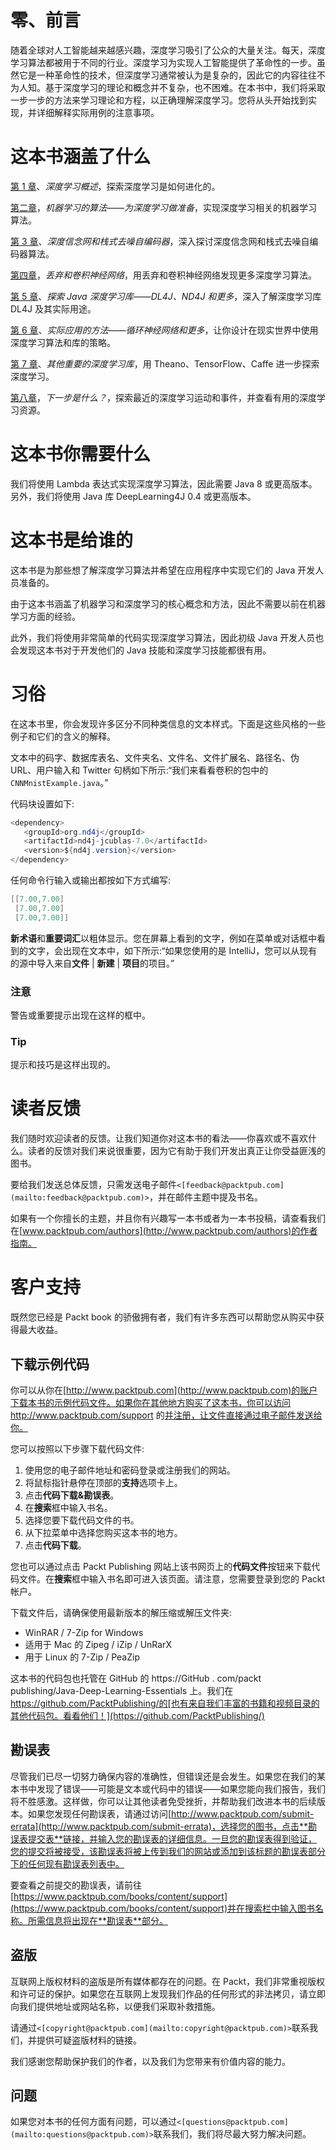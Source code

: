 

# 零、前言

随着全球对人工智能越来越感兴趣，深度学习吸引了公众的大量关注。每天，深度学习算法都被用于不同的行业。深度学习为实现人工智能提供了革命性的一步。虽然它是一种革命性的技术，但深度学习通常被认为是复杂的，因此它的内容往往不为人知。基于深度学习的理论和概念并不复杂，也不困难。在本书中，我们将采取一步一步的方法来学习理论和方程，以正确理解深度学习。您将从头开始找到实现，并详细解释实际用例的注意事项。



# 这本书涵盖了什么

[第 1 章](part0014_split_000.html#DB7S2-39437f1d2f624cb5b197ebc27900db65 "Chapter 1. Deep Learning Overview")、*深度学习概述*，探索深度学习是如何进化的。

[第二章](part0018_split_000.html#H5A41-39437f1d2f624cb5b197ebc27900db65 "Chapter 2. Algorithms for Machine Learning – Preparing for Deep Learning")，*机器学习的算法——为深度学习做准备*，实现深度学习相关的机器学习算法。

[第 3 章](part0024_split_000.html#MSDG1-39437f1d2f624cb5b197ebc27900db65 "Chapter 3. Deep Belief Nets and Stacked Denoising Autoencoders")、*深度信念网和栈式去噪自编码器*，深入探讨深度信念网和栈式去噪自编码器算法。

[第四章](part0028_split_000.html#QMFO1-39437f1d2f624cb5b197ebc27900db65 "Chapter 4. Dropout and Convolutional Neural Networks")，*丢弃和卷积神经网络*，用丢弃和卷积神经网络发现更多深度学习算法。

[第 5 章](part0032_split_000.html#UGI01-39437f1d2f624cb5b197ebc27900db65 "Chapter 5. Exploring Java Deep Learning Libraries – DL4J, ND4J, and More")、*探索 Java 深度学习库——DL4J、ND4J 和更多*，深入了解深度学习库 DL4J 及其实际用途。

[第 6 章](part0037_split_000.html#1394Q2-39437f1d2f624cb5b197ebc27900db65 "Chapter 6. Approaches to Practical Applications – Recurrent Neural Networks and More")、*实际应用的方法——循环神经网络和更多*，让你设计在现实世界中使用深度学习算法和库的策略。

[第 7 章](part0041_split_000.html#173722-39437f1d2f624cb5b197ebc27900db65 "Chapter 7. Other Important Deep Learning Libraries")、*其他重要的深度学习库*，用 Theano、TensorFlow、Caffe 进一步探索深度学习。

[第八章](part0045_split_000.html#1AT9A1-39437f1d2f624cb5b197ebc27900db65 "Chapter 8. What's Next?")，*下一步是什么？*，探索最近的深度学习运动和事件，并查看有用的深度学习资源。



# 这本书你需要什么

我们将使用 Lambda 表达式实现深度学习算法，因此需要 Java 8 或更高版本。另外，我们将使用 Java 库 DeepLearning4J 0.4 或更高版本。



# 这本书是给谁的

这本书是为那些想了解深度学习算法并希望在应用程序中实现它们的 Java 开发人员准备的。

由于这本书涵盖了机器学习和深度学习的核心概念和方法，因此不需要以前在机器学习方面的经验。

此外，我们将使用非常简单的代码实现深度学习算法，因此初级 Java 开发人员也会发现这本书对于开发他们的 Java 技能和深度学习技能都很有用。



# 习俗

在这本书里，你会发现许多区分不同种类信息的文本样式。下面是这些风格的一些例子和它们的含义的解释。

文本中的码字、数据库表名、文件夹名、文件名、文件扩展名、路径名、伪 URL、用户输入和 Twitter 句柄如下所示:“我们来看看卷积的包中的`CNNMnistExample.java`。”

代码块设置如下:

```java
<dependency>
   <groupId>org.nd4j</groupId>
   <artifactId>nd4j-jcublas-7.0</artifactId>
   <version>${nd4j.version}</version>
</dependency>
```

任何命令行输入或输出都按如下方式编写:

```java
[[7.00,7.00]
 [7.00,7.00]
 [7.00,7.00]]

```

**新术语**和**重要词汇**以粗体显示。您在屏幕上看到的文字，例如在菜单或对话框中看到的文字，会出现在文本中，如下所示:“如果您使用的是 IntelliJ，您可以从现有的源中导入来自**文件** | **新建** | **项目**的项目。”

### 注意

警告或重要提示出现在这样的框中。

### Tip

提示和技巧是这样出现的。



# 读者反馈

我们随时欢迎读者的反馈。让我们知道你对这本书的看法——你喜欢或不喜欢什么。读者的反馈对我们来说很重要，因为它有助于我们开发出真正让你受益匪浅的图书。

要给我们发送总体反馈，只需发送电子邮件`<[feedback@packtpub.com](mailto:feedback@packtpub.com)>`，并在邮件主题中提及书名。

如果有一个你擅长的主题，并且你有兴趣写一本书或者为一本书投稿，请查看我们在[www.packtpub.com/authors](http://www.packtpub.com/authors)的作者指南。



# 客户支持

既然您已经是 Packt book 的骄傲拥有者，我们有许多东西可以帮助您从购买中获得最大收益。



## 下载示例代码

你可以从你在[http://www.packtpub.com](http://www.packtpub.com)的账户下载本书的示例代码文件。如果你在其他地方购买了这本书，你可以访问 http://www.packtpub.com/support 的[并注册，让文件直接通过电子邮件发送给你。](http://www.packtpub.com/support)

您可以按照以下步骤下载代码文件:

1.  使用您的电子邮件地址和密码登录或注册我们的网站。
2.  将鼠标指针悬停在顶部的**支持**选项卡上。
3.  点击**代码下载&勘误表**。
4.  在**搜索**框中输入书名。
5.  选择您要下载代码文件的书。
6.  从下拉菜单中选择您购买这本书的地方。
7.  点击**代码下载**。

您也可以通过点击 Packt Publishing 网站上该书网页上的**代码文件**按钮来下载代码文件。在**搜索**框中输入书名即可进入该页面。请注意，您需要登录到您的 Packt 帐户。

下载文件后，请确保使用最新版本的解压缩或解压文件夹:

*   WinRAR / 7-Zip for Windows
*   适用于 Mac 的 Zipeg / iZip / UnRarX
*   用于 Linux 的 7-Zip / PeaZip

这本书的代码包也托管在 GitHub 的 https://GitHub . com/packt publishing/Java-Deep-Learning-Essentials 上。我们在 https://github.com/PacktPublishing/的[也有来自我们丰富的书籍和视频目录的其他代码包。看看他们！](https://github.com/PacktPublishing/)



## 勘误表

尽管我们已尽一切努力确保内容的准确性，但错误还是会发生。如果您在我们的某本书中发现了错误——可能是文本或代码中的错误——如果您能向我们报告，我们将不胜感激。这样做，你可以让其他读者免受挫折，并帮助我们改进本书的后续版本。如果您发现任何勘误表，请通过访问[http://www.packtpub.com/submit-errata](http://www.packtpub.com/submit-errata)，选择您的图书，点击**勘误表提交表**链接，并输入您的勘误表的详细信息。一旦您的勘误表得到验证，您的提交将被接受，该勘误表将被上传到我们的网站或添加到该标题的勘误表部分下的任何现有勘误表列表中。

要查看之前提交的勘误表，请前往[https://www.packtpub.com/books/content/support](https://www.packtpub.com/books/content/support)并在搜索栏中输入图书名称。所需信息将出现在**勘误表**部分。



## 盗版

互联网上版权材料的盗版是所有媒体都存在的问题。在 Packt，我们非常重视版权和许可证的保护。如果您在互联网上发现我们作品的任何形式的非法拷贝，请立即向我们提供地址或网站名称，以便我们采取补救措施。

请通过`<[copyright@packtpub.com](mailto:copyright@packtpub.com)>`联系我们，并提供可疑盗版材料的链接。

我们感谢您帮助保护我们的作者，以及我们为您带来有价值内容的能力。



## 问题

如果您对本书的任何方面有问题，可以通过`<[questions@packtpub.com](mailto:questions@packtpub.com)>`联系我们，我们将尽最大努力解决问题。